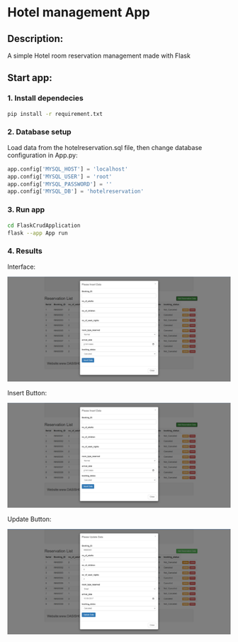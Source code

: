 # Hotel management App
## Description:
A simple Hotel room reservation management made with Flask

## Start app:
### 1. Install dependecies
```bash
pip install -r requirement.txt
```

### 2. Database setup
Load data from the hotelreservation.sql file, then change database configuration in App.py:
```python
app.config['MYSQL_HOST'] = 'localhost'
app.config['MYSQL_USER'] = 'root'
app.config['MYSQL_PASSWORD'] = ''
app.config['MYSQL_DB'] = 'hotelreservation'
```

### 3. Run app
```bash
cd FlaskCrudApplication
flask --app App run
```

### 4. Results
Interface:

![Screenshot1](https://raw.githubusercontent.com/Abdelkarimwahnou/hotel-reservation-management/master/interface%20insert.PNG)

Insert Button:

![Screenshot2](https://raw.githubusercontent.com/Abdelkarimwahnou/hotel-reservation-management/master/interface%20insert.PNG)

Update Button:

![Screenshot3](https://raw.githubusercontent.com/Abdelkarimwahnou/hotel-reservation-management/master/Interface%20Update.PNG)


